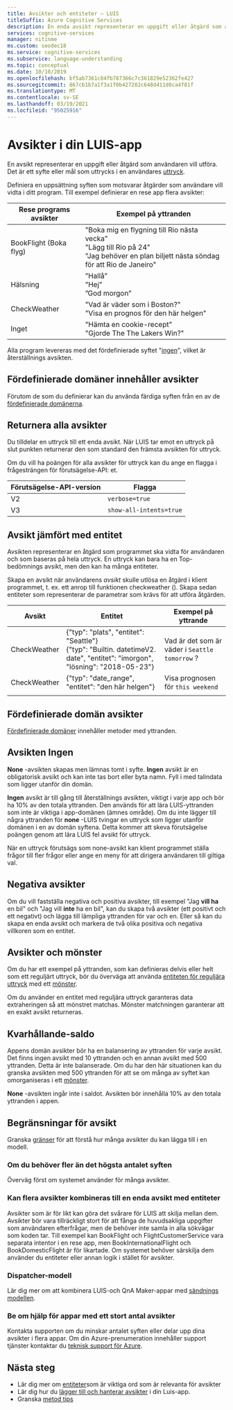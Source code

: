 ```yaml
---
title: Avsikter och entiteter – LUIS
titleSuffix: Azure Cognitive Services
description: En enda avsikt representerar en uppgift eller åtgärd som användaren vill utföra. Det är ett syfte eller mål som uttrycks i en användares uttryck. Definiera en uppsättning syften som motsvarar åtgärder som användare vill vidta i ditt program.
services: cognitive-services
manager: nitinme
ms.custom: seodec18
ms.service: cognitive-services
ms.subservice: language-understanding
ms.topic: conceptual
ms.date: 10/10/2019
ms.openlocfilehash: bf5ab7361c84fb787366c7c361829e52362fe427
ms.sourcegitcommit: 867cb1b7a1f3a1f0b427282c648d411d0ca4f81f
ms.translationtype: MT
ms.contentlocale: sv-SE
ms.lasthandoff: 03/19/2021
ms.locfileid: "95025916"
---
```

# <a name="intents-in-your-luis-app"></a>Avsikter i din LUIS-app

En avsikt representerar en uppgift eller åtgärd som användaren vill utföra. Det är ett syfte eller mål som uttrycks i en användares [uttryck](luis-concept-utterance.md).

Definiera en uppsättning syften som motsvarar åtgärder som användare vill vidta i ditt program. Till exempel definierar en rese app flera avsikter:

Rese programs avsikter   |   Exempel på yttranden   |
------|------|
 BookFlight (Boka flyg)     |   "Boka mig en flygning till Rio nästa vecka" <br/> "Lägg till Rio på 24" <br/> "Jag behöver en plan biljett nästa söndag för att Rio de Janeiro"    |
 Hälsning     |   ”Hallå” <br/>”Hej” <br/>”God morgon”  |
 CheckWeather | "Vad är väder som i Boston?" <br/> "Visa en prognos för den här helgen" |
 Inget         | "Hämta en cookie-recept"<br>"Gjorde The The Lakers Win?" |

Alla program levereras med det fördefinierade syftet "[ingen](#none-intent)", vilket är återställnings avsikten.

## <a name="prebuilt-domains-provide-intents"></a>Fördefinierade domäner innehåller avsikter
Förutom de som du definierar kan du använda färdiga syften från en av de [fördefinierade domänerna](./howto-add-prebuilt-models.md).

## <a name="return-all-intents-scores"></a>Returnera alla avsikter
Du tilldelar en uttryck till ett enda avsikt. När LUIS tar emot en uttryck på slut punkten returnerar den som standard den främsta avsikten för uttryck.

Om du vill ha poängen för alla avsikter för uttryck kan du ange en flagga i frågesträngen för förutsägelse-API: et.

|Förutsägelse-API-version|Flagga|
|--|--|
|V2|`verbose=true`|
|V3|`show-all-intents=true`|

## <a name="intent-compared-to-entity"></a>Avsikt jämfört med entitet
Avsikten representerar en åtgärd som programmet ska vidta för användaren och som baseras på hela uttryck. En uttryck kan bara ha en Top-bedömnings avsikt, men den kan ha många entiteter.

<a name="how-do-intents-relate-to-entities"></a>

Skapa en avsikt när användarens _avsikt_ skulle utlösa en åtgärd i klient programmet, t. ex. ett anrop till funktionen checkweather (). Skapa sedan entiteter som representerar de parametrar som krävs för att utföra åtgärden.

|Avsikt   | Entitet | Exempel på yttrande   |
|------------------|------------------------------|------------------------------|
| CheckWeather | {"typ": "plats", "entitet": "Seattle"}<br>{"typ": "Builtin. datetimeV2. date", "entitet": "imorgon", "lösning": "2018-05-23"} | Vad är det som är väder i `Seattle` `tomorrow` ? |
| CheckWeather | {"typ": "date_range", "entitet": "den här helgen"} | Visa prognosen för `this weekend` |
||||

## <a name="prebuilt-domain-intents"></a>Fördefinierade domän avsikter

[Fördefinierade domäner](./howto-add-prebuilt-models.md) innehåller metoder med yttranden.

## <a name="none-intent"></a>Avsikten Ingen

**None** -avsikten skapas men lämnas tomt i syfte. **Ingen** avsikt är en obligatorisk avsikt och kan inte tas bort eller byta namn. Fyll i med talindata som ligger utanför din domän.

**Ingen** avsikt är till gång till återställnings avsikten, viktigt i varje app och bör ha 10% av den totala yttranden. Den används för att lära LUIS-yttranden som inte är viktiga i app-domänen (ämnes område). Om du inte lägger till några yttranden för **none** -LUIS tvingar en uttryck som ligger utanför domänen i en av domän syftena. Detta kommer att skeva förutsägelse poängen genom att lära LUIS fel avsikt för uttryck.

När en uttryck förutsägs som none-avsikt kan klient programmet ställa frågor till fler frågor eller ange en meny för att dirigera användaren till giltiga val.

## <a name="negative-intentions"></a>Negativa avsikter
Om du vill fastställa negativa och positiva avsikter, till exempel "Jag **vill ha** en bil" och "Jag vill **inte** ha en bil", kan du skapa två avsikter (ett positivt och ett negativt) och lägga till lämpliga yttranden för var och en. Eller så kan du skapa en enda avsikt och markera de två olika positiva och negativa villkoren som en entitet.

## <a name="intents-and-patterns"></a>Avsikter och mönster

Om du har ett exempel på yttranden, som kan definieras delvis eller helt som ett reguljärt uttryck, bör du överväga att använda [entiteten för reguljära uttryck](luis-concept-entity-types.md#regular-expression-entity) med ett [mönster](luis-concept-patterns.md).

Om du använder en entitet med reguljära uttryck garanteras data extraheringen så att mönstret matchas. Mönster matchningen garanterar att en exakt avsikt returneras.

## <a name="intent-balance"></a>Kvarhållande-saldo
Appens domän avsikter bör ha en balansering av yttranden för varje avsikt. Det finns ingen avsikt med 10 yttranden och en annan avsikt med 500 yttranden. Detta är inte balanserade. Om du har den här situationen kan du granska avsikten med 500 yttranden för att se om många av syftet kan omorganiseras i ett [mönster](luis-concept-patterns.md).

**None** -avsikten ingår inte i saldot. Avsikten bör innehålla 10% av den totala yttranden i appen.

## <a name="intent-limits"></a>Begränsningar för avsikt
Granska [gränser](luis-limits.md#model-boundaries) för att förstå hur många avsikter du kan lägga till i en modell.

### <a name="if-you-need-more-than-the-maximum-number-of-intents"></a>Om du behöver fler än det högsta antalet syften
Överväg först om systemet använder för många avsikter.

### <a name="can-multiple-intents-be-combined-into-single-intent-with-entities"></a>Kan flera avsikter kombineras till en enda avsikt med entiteter
Avsikter som är för likt kan göra det svårare för LUIS att skilja mellan dem. Avsikter bör vara tillräckligt stort för att fånga de huvudsakliga uppgifter som användaren efterfrågar, men de behöver inte samla in alla sökvägar som koden tar. Till exempel kan BookFlight och FlightCustomerService vara separata intentor i en rese app, men BookInternationalFlight och BookDomesticFlight är för likartade. Om systemet behöver särskilja dem använder du entiteter eller annan logik i stället för avsikter.

### <a name="dispatcher-model"></a>Dispatcher-modell
Lär dig mer om att kombinera LUIS-och QnA Maker-appar med [sändnings modellen](luis-concept-enterprise.md#when-you-need-to-combine-several-luis-and-qna-maker-apps).

### <a name="request-help-for-apps-with-significant-number-of-intents"></a>Be om hjälp för appar med ett stort antal avsikter
Kontakta supporten om du minskar antalet syften eller delar upp dina avsikter i flera appar. Om din Azure-prenumeration innehåller support tjänster kontaktar du [teknisk support för Azure](https://azure.microsoft.com/support/options/).

## <a name="next-steps"></a>Nästa steg

* Lär dig mer om [entiteter](luis-concept-entity-types.md)som är viktiga ord som är relevanta för avsikter
* Lär dig hur du [lägger till och hanterar avsikter](luis-how-to-add-intents.md) i din Luis-app.
* Granska [metod tips](luis-concept-best-practices.md)
